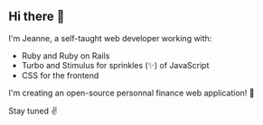 ## Hi there 👋

I'm Jeanne, a self-taught web developer working with:

- Ruby and Ruby on Rails
- Turbo and Stimulus for sprinkles (✨) of JavaScript
- CSS for the frontend

I'm creating an open-source personnal finance web application! 👀

Stay tuned ✌️


<!--
**jeannetian/jeannetian** is a ✨ _special_ ✨ repository because its `README.md` (this file) appears on your GitHub profile.

Here are some ideas to get you started:

- 🔭 I’m currently working on ...
- 🌱 I’m currently learning ...
- 👯 I’m looking to collaborate on ...
- 🤔 I’m looking for help with ...
- 💬 Ask me about ...
- 📫 How to reach me: ...
- 😄 Pronouns: ...
- ⚡ Fun fact: ...
-->

